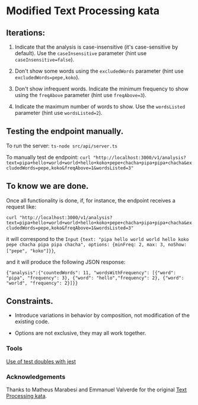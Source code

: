 # Modified Text Processing kata

## Iterations:

1. Indicate that the analysis is case-insensitive (it's case-sensitive by default). Use the `caseInsensitive`
   parameter (hint
   use `caseInsensitive=false`).

2. Don't show some words using the `excludedWords` parameter (hint use
   `excludedWords=pepe,koko`).

3. Don't show infrequent words. Indicate the minimum frequency to show using the `freqAbove` parameter (hint use
   `freqAbove=3`).

4. Indicate the maximum number of words to show. Use the `wordsListed` parameter (hint use `wordsListed=2`).

## Testing the endpoint manually.

To run the server: `ts-node src/api/server.ts`

To manually test de endpoint:
`curl "http://localhost:3000/v1/analysis?text=pipa+hello+world+world+hello+koko+pepe+chacha+pipa+pipa+chacha&excludedWords=pepe,koko&freqAbove=1&wordsListed=3"`

## To know we are done.

Once all functionality is done, if, for instance, the endpoint receives a request like:

`curl "http://localhost:3000/v1/analysis?text=pipa+hello+world+world+hello+koko+pepe+chacha+pipa+pipa+chacha&excludedWords=pepe,koko&freqAbove=1&wordsListed=3"`

it will correspond to the `Input`
`{text: "pipa hello world world hello koko pepe chacha pipa pipa chacha", options: {minFreq: 2, max: 3, noShow: ["pepe", "koko"]}}`,

and it will produce the following JSON response:

`{"analysis":{"countedWords": 11, "wordsWithFrequency": [{"word": "pipa", "frequency": 3}, {"word": "hello","frequency": 2}, {"word": "world", "frequency": 2}]}}`

## Constraints.

- Introduce variations in behavior by composition, not modification of the existing code.

- Options are not exclusive, they may all work together.

### Tools

[Use of test doubles with jest](https://gist.github.com/trikitrok/c35768c3f67e10f4f0c6ecb0320e64d7)

### Acknowledgements

Thanks to Matheus Marabesi and Emmanuel Valverde for the
original [Text Processing kata](https://www.codurance.com/katas/text-processing).
